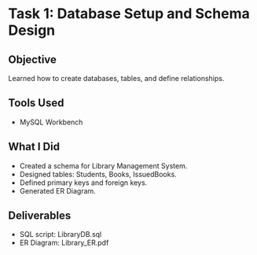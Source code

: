# Task 1: Database Setup and Schema Design

## Objective
Learned how to create databases, tables, and define relationships.

## Tools Used
- MySQL Workbench

## What I Did
- Created a schema for Library Management System.
- Designed tables: Students, Books, IssuedBooks.
- Defined primary keys and foreign keys.
- Generated ER Diagram.

## Deliverables
- SQL script: LibraryDB.sql
- ER Diagram: Library_ER.pdf
